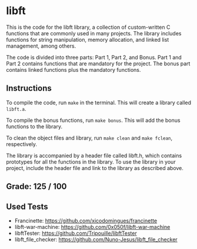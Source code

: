 # libft

This is the code for the libft library, a collection of custom-written C functions that are commonly used in many projects. The library includes functions for string manipulation, memory allocation, and linked list management, among others.

The code is divided into three parts: Part 1, Part 2, and Bonus. Part 1 and Part 2 contains functions that are mandatory for the project. The bonus part contains linked functions plus the mandatory functions.

## Instructions
To compile the code, run `make` in the terminal. This will create a library called `libft.a`.

To compile the bonus functions, run `make bonus`. This will add the bonus functions to the library.

To clean the object files and library, run `make clean` and `make fclean`, respectively.

The library is accompanied by a header file called libft.h, which contains prototypes for all the functions in the library. To use the library in your project, include the header file and link to the library as described above.

## Grade: 125 / 100

## Used Tests
- Francinette: https://github.com/xicodomingues/francinette
- libft-war-machine: https://github.com/0x050f/libft-war-machine
- libftTester: https://github.com/Tripouille/libftTester
- libft_file_checker: https://github.com/Nuno-Jesus/libft_file_checker

 